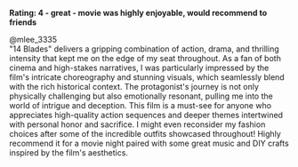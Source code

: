 **Rating: 4 - great - movie was highly enjoyable, would recommend to friends**

@mlee_3335  
"14 Blades" delivers a gripping combination of action, drama, and thrilling intensity that kept me on the edge of my seat throughout. As a fan of both cinema and high-stakes narratives, I was particularly impressed by the film's intricate choreography and stunning visuals, which seamlessly blend with the rich historical context. The protagonist's journey is not only physically challenging but also emotionally resonant, pulling me into the world of intrigue and deception. This film is a must-see for anyone who appreciates high-quality action sequences and deeper themes intertwined with personal honor and sacrifice. I might even reconsider my fashion choices after some of the incredible outfits showcased throughout! Highly recommend it for a movie night paired with some great music and DIY crafts inspired by the film's aesthetics.